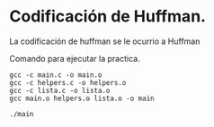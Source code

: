 # Codificación de Huffman.

La codificación de huffman se le ocurrio a Huffman

Comando para ejecutar la practica.

```
gcc -c main.c -o main.o
gcc -c helpers.c -o helpers.o
gcc -c lista.c -o lista.o
gcc main.o helpers.o lista.o -o main

./main
```
